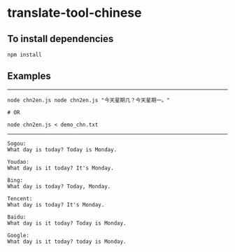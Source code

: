 # translate-tool-chinese

## To install dependencies

```shell
npm install
```

## Examples

----------------------------------------


```shell
node chn2en.js node chn2en.js "今天星期几？今天星期一。"

# OR

node chn2en.js < demo_chn.txt
```

----------------------------------------

```
Sogou:
What day is today? Today is Monday.

Youdao:
What day is it today? It's Monday.

Bing:
What day is today? Today, Monday.

Tencent:
What day is today? It's Monday.

Baidu:
What day is it today? Today is Monday.

Google:
What day is it today? today is Monday.
```